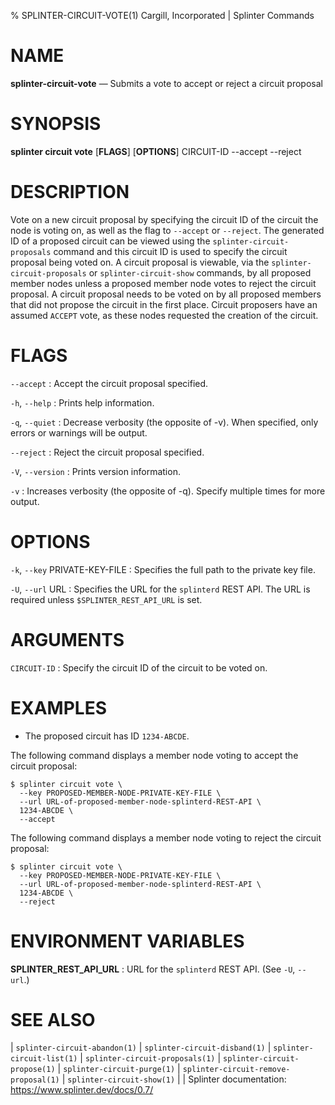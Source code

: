 % SPLINTER-CIRCUIT-VOTE(1) Cargill, Incorporated | Splinter Commands
<!--
  Copyright 2018-2022 Cargill Incorporated
  Licensed under Creative Commons Attribution 4.0 International License
  https://creativecommons.org/licenses/by/4.0/
-->

NAME
====

**splinter-circuit-vote** — Submits a vote to accept or reject a circuit proposal

SYNOPSIS
========
**splinter circuit vote** \[**FLAGS**\] \[**OPTIONS**\] CIRCUIT-ID --accept --reject

DESCRIPTION
===========
Vote on a new circuit proposal by specifying the circuit ID of the circuit the node
is voting on, as well as the flag to `--accept` or `--reject`. The generated ID of
a proposed circuit can be viewed using the `splinter-circuit-proposals` command and
this circuit ID is used to specify the circuit proposal being voted on. A circuit
proposal is viewable, via the `splinter-circuit-proposals` or `splinter-circuit-show`
commands, by all proposed member nodes unless a proposed member node votes to
reject the circuit proposal. A circuit proposal needs to be voted on by all proposed
members that did not propose the circuit in the first place. Circuit proposers have
an assumed `ACCEPT` vote, as these nodes requested the creation of the circuit.

FLAGS
=====
`--accept`
: Accept the circuit proposal specified.

`-h`, `--help`
: Prints help information.

`-q`, `--quiet`
: Decrease verbosity (the opposite of -v). When specified, only errors or
  warnings will be output.

`--reject`
: Reject the circuit proposal specified.

`-V`, `--version`
: Prints version information.

`-v`
: Increases verbosity (the opposite of -q). Specify multiple times for more
  output.

OPTIONS
=======
`-k`, `--key` PRIVATE-KEY-FILE
: Specifies the full path to the private key file.

`-U`, `--url` URL
: Specifies the URL for the `splinterd` REST API. The URL is required unless
  `$SPLINTER_REST_API_URL` is set.

ARGUMENTS
=========
`CIRCUIT-ID`
: Specify the circuit ID of the circuit to be voted on.

EXAMPLES
========
* The proposed circuit has ID `1234-ABCDE`.

The following command displays a member node voting to accept the circuit proposal:
```
$ splinter circuit vote \
  --key PROPOSED-MEMBER-NODE-PRIVATE-KEY-FILE \
  --url URL-of-proposed-member-node-splinterd-REST-API \
  1234-ABCDE \
  --accept
```

The following command displays a member node voting to reject the circuit proposal:
```
$ splinter circuit vote \
  --key PROPOSED-MEMBER-NODE-PRIVATE-KEY-FILE \
  --url URL-of-proposed-member-node-splinterd-REST-API \
  1234-ABCDE \
  --reject
```

ENVIRONMENT VARIABLES
=====================
**SPLINTER_REST_API_URL**
: URL for the `splinterd` REST API. (See `-U`, `--url`.)

SEE ALSO
========
| `splinter-circuit-abandon(1)`
| `splinter-circuit-disband(1)`
| `splinter-circuit-list(1)`
| `splinter-circuit-proposals(1)`
| `splinter-circuit-propose(1)`
| `splinter-circuit-purge(1)`
| `splinter-circuit-remove-proposal(1)`
| `splinter-circuit-show(1)`
|
| Splinter documentation: https://www.splinter.dev/docs/0.7/
